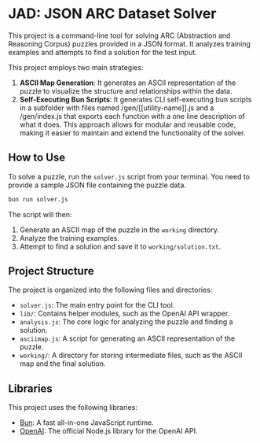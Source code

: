 # JAD: JSON ARC Dataset Solver

This project is a command-line tool for solving ARC (Abstraction and Reasoning Corpus) puzzles provided in a JSON format. It analyzes training examples and attempts to find a solution for the test input.

This project employs two main strategies:
1. **ASCII Map Generation**: It generates an ASCII representation of the puzzle to visualize the structure and relationships within the data.
2. **Self-Executing Bun Scripts**: It generates CLI self-executing bun scripts in a subfolder with files named /gen/[[utility-name]].js and a /gen/index.js that exports each function with a one line description of what it does. This approach allows for modular and reusable code, making it easier to maintain and extend the functionality of the solver.

## How to Use

To solve a puzzle, run the `solver.js` script from your terminal. You need to provide a sample JSON file containing the puzzle data.

```bash
bun run solver.js
```

The script will then:
1.  Generate an ASCII map of the puzzle in the `working` directory.
2.  Analyze the training examples.
3.  Attempt to find a solution and save it to `working/solution.txt`.

## Project Structure

The project is organized into the following files and directories:

-   `solver.js`: The main entry point for the CLI tool.
-   `lib/`: Contains helper modules, such as the OpenAI API wrapper.
-   `analysis.js`: The core logic for analyzing the puzzle and finding a solution.
-   `asciimap.js`: A script for generating an ASCII representation of the puzzle.
-   `working/`: A directory for storing intermediate files, such as the ASCII map and the final solution.

## Libraries

This project uses the following libraries:

-   [Bun](https://bun.sh): A fast all-in-one JavaScript runtime.
-   [OpenAI](https://www.npmjs.com/package/openai): The official Node.js library for the OpenAI API.
